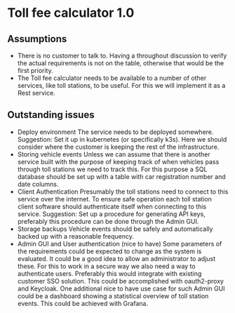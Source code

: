 # Toll fee calculator 1.0

## Assumptions

- There is no customer to talk to.
    Having a throughout discussion to verify the actual requirements is not on the table, otherwise that would be the first priority.
- The Toll fee calculator needs to be available to a number of other services, like toll stations, to be useful.
    For this we will implement it as a Rest service.

## Outstanding issues

- Deploy environment
    The service needs to be deployed somewhere. Suggestion: Set it up in kubernetes (or specifically k3s). Here we should consider where the customer is keeping the rest of the infrastructure.
- Storing vehicle events
    Unless we can assume that there is another service built with the purpose of keeping track of when vehicles pass through toll stations we need to track this.
    For this purpose a SQL database should be set up with a table with car registration number and date columns.
- Client Authentication
    Presumably the toll stations need to connect to this service over the internet. To ensure safe operation each toll station client software should authenticate itself when connecting to this service. Suggestion: Set up a procedure for generating API keys, preferably this procedure can be done through the Admin GUI.
- Storage backups
    Vehicle events should be safely and automatically backed up with a reasonable frequency.
- Admin GUI and User authentication (nice to have)
    Some parameters of the requirements could be expected to change as the system is evaluated. It could be a good idea to allow an administrator to adjust these.
    For this to work in a secure way we also need a way to authenticate users. Preferably this would integrate with existing customer SSO solution. This could be accomplished with oauth2-proxy and Keycloak.
    One additional nice to have use case for such Admin GUI could be a dashboard showing a statistical overview of toll station events. This could be achieved with Grafana.